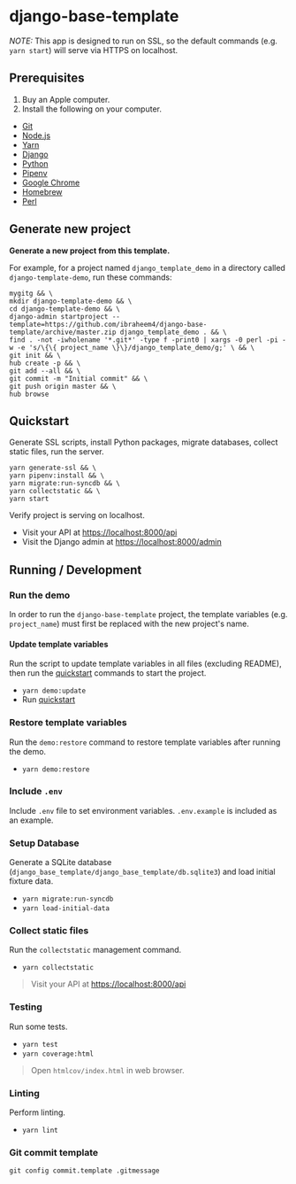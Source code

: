 # django-base-template

*NOTE:* This app is designed to run on SSL, so the default commands (e.g. `yarn start`) will serve via HTTPS on localhost.

## Prerequisites [](#prerequisites)

1. Buy an Apple computer.
2. Install the following on your computer.

- [Git](https://git-scm.com/)
- [Node.js](https://nodejs.org/)
- [Yarn](https://yarnpkg.com/)
- [Django](https://www.djangoproject.com/)
- [Python](https://www.python.org/)
- [Pipenv](https://pypi.org/project/pipenv/)
- [Google Chrome](https://google.com/chrome/)
- [Homebrew](https://brew.sh)
- [Perl](https://www.perl.org)

## Generate new project [](#generate-new-project)

**Generate a new project from this template.**

For example, for a project named `django_template_demo` in a directory called `django-template-demo`, run these commands:

```
mygitg && \
mkdir django-template-demo && \
cd django-template-demo && \
django-admin startproject --template=https://github.com/ibraheem4/django-base-template/archive/master.zip django_template_demo . && \
find . -not -iwholename '*.git*' -type f -print0 | xargs -0 perl -pi -w -e 's/\{\{ project_name \}\}/django_template_demo/g;' \ && \
git init && \
hub create -p && \
git add --all && \
git commit -m "Initial commit" && \
git push origin master && \
hub browse
```

## Quickstart [](#quickstart)

Generate SSL scripts, install Python packages, migrate databases, collect static files, run  the server.

```
yarn generate-ssl && \
yarn pipenv:install && \
yarn migrate:run-syncdb && \
yarn collectstatic && \
yarn start
```

Verify project is serving on localhost.

- Visit your API at [https://localhost:8000/api](https://localhost:8000/api)
- Visit the Django admin at [https://localhost:8000/admin](https://localhost:8000/admin)

## Running / Development [](#running-developing)

### Run the demo [](#run-the-demo)

In order to run the `django-base-template` project, the template variables (e.g. `project_name`) must first be replaced with the new project's name.

#### Update template variables [](#update-template-variables)

Run the script to update template variables in all files (excluding README), then run the [quickstart](#quickstart) commands to start the project.

- `yarn demo:update`
- Run [quickstart](#quickstart)

### Restore template variables [](#restore-template-variables)

Run the `demo:restore` command to restore template variables after running the demo.

- `yarn demo:restore`

### Include `.env` [](#include-dotenv)

Include `.env` file to set environment variables.  `.env.example` is included as an example.

### Setup Database [](#setup-database)

Generate a SQLite database (`django_base_template/django_base_template/db.sqlite3`) and load initial fixture data.

- `yarn migrate:run-syncdb`
- `yarn load-initial-data`

### Collect static files [](#collect-static-files)

Run the `collectstatic` management command.

- `yarn collectstatic`

> Visit your API at [https://localhost:8000/api](https://localhost:8000/api)

### Testing [](#testing)

Run some tests.

- `yarn test`
- `yarn coverage:html`

> Open `htmlcov/index.html` in web browser.

### Linting [](#linting)

Perform linting.

- `yarn lint`

### Git commit template [](#git-commit-template)

    git config commit.template .gitmessage